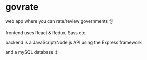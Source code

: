 # govrate

web app where you can rate/review governments 👌

frontend uses React & Redux, Sass etc.

backend is a JavaScript/Node.js API using the Express framework

and a mySQL database :)

